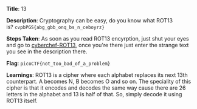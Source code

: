 
**Title**: 13

**Description**:
Cryptography can be easy, do you know what ROT13 is? `cvpbPGS{abg_gbb_onq_bs_n_ceboyrz}`


**Steps Taken**:
As soon as you read ROT13 encyrption, just shut your eyes and go to [cyberchef-ROT13](https://gchq.github.io/CyberChef/#recipe=ROT13(true,true,false,13)&input=Y3ZwYlBHU3thYmdfZ2JiX29ucV9ic19uX2NlYm95cnp9), once you're there just enter the strange text you see in the description there.


**Flag**: `picoCTF{not_too_bad_of_a_problem}`

**Learnings**:
ROT13 is a cipher where each alphabet replaces its next 13th counterpart.
A becomes N, B becomes O and so on. 
The speciality of this cipher is that it encodes and decodes the same way cause there are 26 letters in the alphabet and 13 is half of that. So, simply decode it using ROT13 itself.